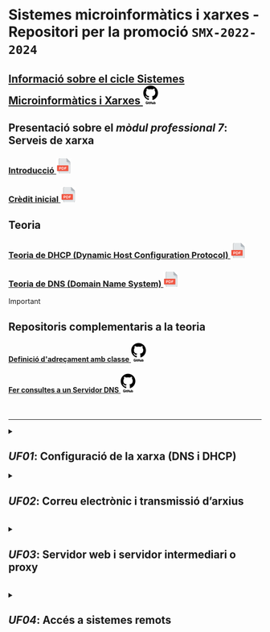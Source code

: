 # Sistemes microinformàtics i xarxes - Repositori per la promoció **```SMX-2022-2024```**

## [Informació sobre el cicle **Sistemes Microinformàtics i Xarxes ![github-logo-white-30x38.png](https://github.com/SMX-2022-2024/.github/blob/main/profile//images/github-logo-white-30x38.png)**](https://github.com/SMX-2022-2024/.github/blob/main/profile/docs/sistemes-microinformatics-i-xarxes.md)

## Presentació sobre el *mòdul professional 7*: **Serveis de xarxa**

### [**Introducció ![icona-pdf-30x30.png](https://github.com/SMX-2022-2024/.github/blob/main/profile//images/icona-pdf-30x30.png)** ](https://github.com/SMX-2022-2024/.github/blob/main/profile/manuals/smx-mp07-0001-uf01-pres0001-introduccio.pdf)

### [**Crèdit inicial ![icona-pdf-30x30.png](https://github.com/SMX-2022-2024/.github/blob/main/profile//images/icona-pdf-30x30.png)** ](https://github.com/SMX-2022-2024/.github/blob/main/profile/manuals/CI-SMX-MP07-Serveis-de-xarxa.pdf)

## Teoria

### [**Teoria de DHCP (Dynamic Host Configuration Protocol) ![icona-pdf-30x30.png](https://github.com/SMX-2022-2024/.github/blob/main/profile//images/icona-pdf-30x30.png)**](https://github.com/SMX-2022-2024/.github/blob/main/profile/manuals/smx-mp07-0002-uf01-pres0002-teoria-dhcp.pdf)

### [**Teoria de DNS (Domain Name System) ![icona-pdf-30x30.png](https://github.com/SMX-2022-2024/.github/blob/main/profile//images/icona-pdf-30x30.png)**](https://github.com/SMX-2022-2024/.github/blob/main/profile/manuals/smx-mp07-0003-uf01-pres0003-teoria-dns.pdf)

> [!IMPORTANT]
> ## Repositoris complementaris a la teoria
>
> #### [Definició d'adreçament amb classe ![github-logo-white-30x38.png](https://github.com/SMX-2022-2024/.github/blob/main/profile//images/github-logo-white-30x38.png)](https://github.com/SMX-2022-2024/.github/blob/main/profile/manuals/man-dns-03-definicio-d-adrecament-amb-classe.md)
> 
> #### [Fer consultes a un **Servidor DNS** ![github-logo-white-30x38.png](https://github.com/SMX-2022-2024/.github/blob/main/profile//images/github-logo-white-30x38.png)](https://github.com/SMX-2022-2024/.github/blob/main/profile/manuals/man-dns-04-consultes-a-un-servidor-dns.md)
>
><br>
>

<hr>

<details>
<summary>

## *UF01*: Configuració de la xarxa (DNS i DHCP)
</summary>

|Nom<br>Enllaç|Matèria<br>ClickEdu|Tipus|
|:----|:----|:----:|
|A01U - Activitat 1: Primera activitat amb git<br>[Primera activitat amb git](https://github.com/SMX-2022-2024/a01u-primera-activitat-amb-git)|MP07 UF01 A01 - Activitat 1|![github-logo-white-30x38.png](https://github.com/SMX-2022-2024/.github/blob/main/profile//images/github-logo-white-30x38.png)|
|A02U - Activitat 2: Configuració d'un servidor DHCP a Win 2020 Server<br>[Configuració d'un servidor DHCP a Win 2020 Server](https://github.com/SMX-2022-2024/a02u-configuracio-servidor-dhcp-win2020.git)|MP07 UF01 A02U - Activitat 2|![github-logo-white-30x38.png](https://github.com/SMX-2022-2024/.github/blob/main/profile//images/github-logo-white-30x38.png)|
|A04U - Activitat 4: Creació d'una nova zona de DNS en un servidor Windows 2020 Server <br>[Configuració d'un servidor DNS a Win 2020 Server](https://github.com/SMX-2022-2024/a03u-teoria-i-configuracio-servidor-dns-win2020.git)| MP07 UF01 A03U - Teoria 3|![github-logo-white-30x38.png](https://github.com/SMX-2022-2024/.github/blob/main/profile//images/github-logo-white-30x38.png)|
|A05U - Activitat 5: Configuració de la xarxa classe perquè tots els servidors es vegin entre ells <br>[Creació d'una nova zona de DNS a Win 2020 Server](https://github.com/SMX-2022-2024/a04u-configuracio-servidor-dns-win2020.git)| MP07 UF01 A04U - Activitat 4|![github-logo-white-30x38.png](https://github.com/SMX-2022-2024/.github/blob/main/profile//images/github-logo-white-30x38.png)|
|<br>[Configuració per que els servidors es vegin entre ells](https://github.com/SMX-2022-2024/a05u-configuracio-servidors-dns-classe.git)|MP07 UF01 A05U - Activitat 5|![github-logo-white-30x38.png](https://github.com/SMX-2022-2024/.github/blob/main/profile//images/github-logo-white-30x38.png)|
> <hr>
</details>

<details>
<summary>

## *UF02*: **Correu electrònic i transmissió d’arxius**
</summary>

|Nom<br>Enllaç|Matèria<br>ClickEdu|Tipus|
|:----|:----|:----:|
|[PrestaShop amb docker compose](https://github.com/SMX-2022-2024/a061-activitat-prestashop-amb-docker-compose-1a-part.git)|MP07 UF02 A06U - Activitat 6 (1a part)|![github-logo-white-30x38.png](https://github.com/SMX-2022-2024/.github/blob/main/profile//images/github-logo-white-30x38.png)|
> 
<hr>
</details>

<br>

<details>
<summary>

## *UF03*: **Servidor web i servidor intermediari o proxy**
</summary>

> 
<hr>
</details>

<br>

<details>
<summary>

## *UF04*: **Accés a sistemes remots**
</summary>

> 
<hr>
</details>

<br>
